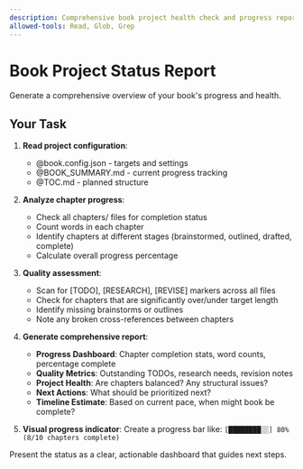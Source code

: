 ```yaml
---
description: Comprehensive book project health check and progress report
allowed-tools: Read, Glob, Grep
---
```


# Book Project Status Report

Generate a comprehensive overview of your book's progress and health.

## Your Task

1. **Read project configuration**:
   - @book.config.json - targets and settings
   - @BOOK_SUMMARY.md - current progress tracking
   - @TOC.md - planned structure

2. **Analyze chapter progress**:
   - Check all chapters/ files for completion status
   - Count words in each chapter
   - Identify chapters at different stages (brainstormed, outlined, drafted, complete)
   - Calculate overall progress percentage

3. **Quality assessment**:
   - Scan for [TODO], [RESEARCH], [REVISE] markers across all files
   - Check for chapters that are significantly over/under target length
   - Identify missing brainstorms or outlines
   - Note any broken cross-references between chapters

4. **Generate comprehensive report**:
   - **Progress Dashboard**: Chapter completion stats, word counts, percentage complete
   - **Quality Metrics**: Outstanding TODOs, research needs, revision notes
   - **Project Health**: Are chapters balanced? Any structural issues?
   - **Next Actions**: What should be prioritized next?
   - **Timeline Estimate**: Based on current pace, when might book be complete?

5. **Visual progress indicator**:
   Create a progress bar like: `[████████░░] 80% (8/10 chapters complete)`

Present the status as a clear, actionable dashboard that guides next steps.